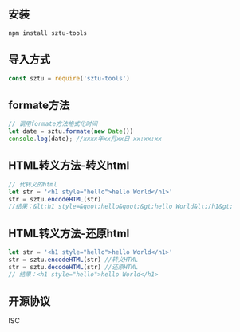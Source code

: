## 安装
```
npm install sztu-tools
```

## 导入方式
```js
const sztu = require('sztu-tools')
```

## formate方法
```js
// 调用formate方法格式化时间
let date = sztu.formate(new Date())
console.log(date); //xxxx年xx月xx日 xx:xx:xx
```

## HTML转义方法-转义html
```js
// 代转义的html
let str = '<h1 style="hello">hello World</h1>'
str = sztu.encodeHTML(str) 
//结果：&lt;h1 style=&quot;hello&quot;&gt;hello World&lt;/h1&gt;
```

## HTML转义方法-还原html
```js
let str = '<h1 style="hello">hello World</h1>'
str = sztu.encodeHTML(str) //转义HTML
str = sztu.decodeHTML(str) //还原HTML
// 结果：<h1 style="hello">hello World</h1>
```

## 开源协议
ISC


